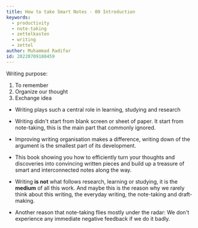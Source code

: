 ```yaml
---
title: How to take Smart Notes - 00 Introduction
keywords:
  - productivity
  - note-taking
  - zettelkasten
  - writing
  - zettel
author: Muhammad Radifar
id: 20220709180459
---
```


Writing purpose:
1. To remember
2. Organize our thought
3. Exchange idea

- Writing plays such a central role in learning, studying and research
- Writing didn't start from blank screen or sheet of paper. It start from note-taking, this is the main part that commonly ignored.
- Improving writing organisation makes a difference, writing down of the argument is the smallest part of its development.
- This book showing you how to efficiently turn your thoughts and discoveries into convincing written pieces and build up a treasure of smart and interconnected notes along the way.

- Writing **is not** what follows research, learning or studying, it is the **medium** of all this work. And maybe this is the reason why we rarely think about this writing, the everyday writing, the note-taking and draft-making.
- Another reason that note-taking flies mostly under the radar: We don't experience any immediate negative feedback if we do it badly.